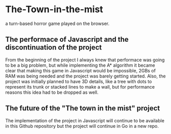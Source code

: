 # The-Town-in-the-mist
a turn-based horror game played on the browser.
 
## The performace of Javascript and the discontinuation of the project ##

From the beginning of the project I always knew that performace was going to be a big problem, but while implementing the A* algorithm it became clear that making this game in Javascript would be impossible, 2GBs of RAM was being needed and the project was barely getting started.
Also, the project was initially planned to have 3D details, like a tree with dots to represent its trunk or stacked lines to make a wall, but for performance reasons this idea had to be dropped as well.

## The future of the "The town in the mist" project ##

The implementation of the project in Javascript will continue to be available in this Github repository but the project will continue in Go in a new repo. 
